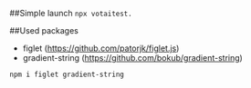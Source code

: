 ##Simple launch 
`npx votaitest.`

##Used packages 
- figlet (https://github.com/patorjk/figlet.js)
- gradient-string (https://github.com/bokub/gradient-string)

`npm i figlet gradient-string`
